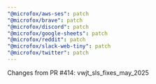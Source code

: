 ```yaml
---
"@microfox/aws-ses": patch
"@microfox/brave": patch
"@microfox/discord": patch
"@microfox/google-sheets": patch
"@microfox/reddit": patch
"@microfox/slack-web-tiny": patch
"@microfox/twitter": patch
---
```


Changes from PR #414: vwjt_sls_fixes_may_2025
